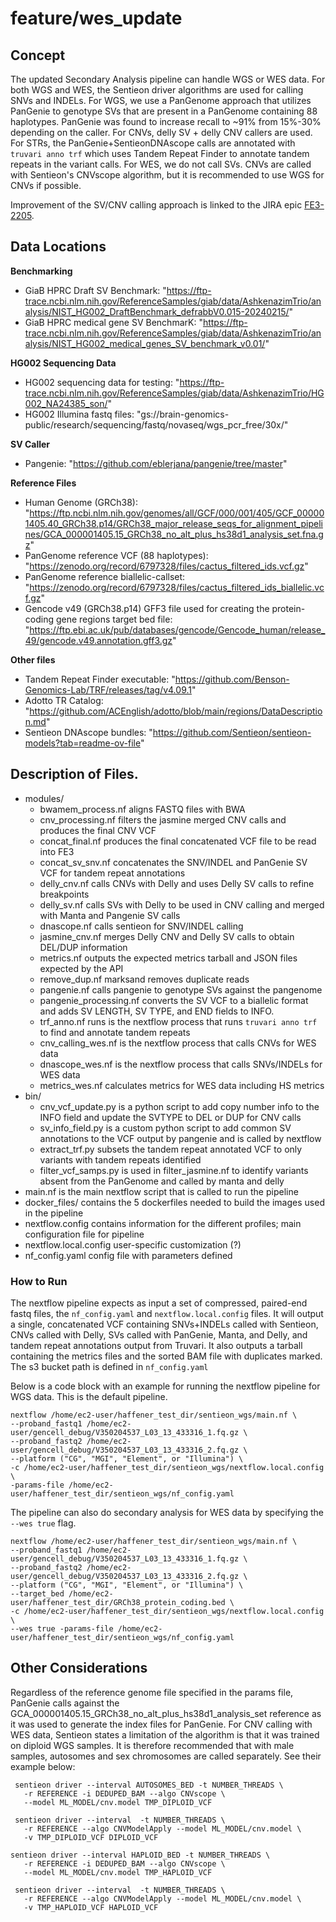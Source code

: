 # feature/wes_update

## Concept 
The updated Secondary Analysis pipeline can handle WGS or WES data. For both WGS and WES, the Sentieon driver algorithms are used for calling SNVs and INDELs. For WGS, we use a PanGenome approach that utilizes PanGenie to genotype SVs that are present in a PanGenome containing 88 haplotypes. PanGenie was found to increase recall to ~91% from 15%-30% depending on the caller. For CNVs, delly SV + delly CNV callers are used. For STRs, the PanGenie+SentieonDNAscope calls are annotated with `truvari anno trf` which uses Tandem Repeat Finder to annotate tandem repeats in the variant calls. For WES, we do not call SVs. CNVs are called with Sentieon's CNVscope algorithm, but it is recommended to use WGS for CNVs if possible. 

Improvement of the SV/CNV calling approach is linked to the JIRA epic [FE3-2205](https://spiralgenetics.atlassian.net/browse/FE3-2205). 

## Data Locations
**Benchmarking**
* GiaB HPRC Draft SV Benchmark: "https://ftp-trace.ncbi.nlm.nih.gov/ReferenceSamples/giab/data/AshkenazimTrio/analysis/NIST_HG002_DraftBenchmark_defrabbV0.015-20240215/" 
* GiaB HPRC medical gene SV BenchmarK: "https://ftp-trace.ncbi.nlm.nih.gov/ReferenceSamples/giab/data/AshkenazimTrio/analysis/NIST_HG002_medical_genes_SV_benchmark_v0.01/"  

**HG002 Sequencing Data** 
* HG002 sequencing data for testing: "https://ftp-trace.ncbi.nlm.nih.gov/ReferenceSamples/giab/data/AshkenazimTrio/HG002_NA24385_son/" 
* HG002 Illumina fastq files: "gs://brain-genomics-public/research/sequencing/fastq/novaseq/wgs_pcr_free/30x/"  

**SV Caller**
* Pangenie: "https://github.com/eblerjana/pangenie/tree/master"  

**Reference Files** 
* Human Genome (GRCh38): "https://ftp.ncbi.nlm.nih.gov/genomes/all/GCF/000/001/405/GCF_000001405.40_GRCh38.p14/GRCh38_major_release_seqs_for_alignment_pipelines/GCA_000001405.15_GRCh38_no_alt_plus_hs38d1_analysis_set.fna.gz"  
* PanGenome reference VCF (88 haplotypes): "https://zenodo.org/record/6797328/files/cactus_filtered_ids.vcf.gz"
* PanGenome reference biallelic-callset: "https://zenodo.org/record/6797328/files/cactus_filtered_ids_biallelic.vcf.gz"  
* Gencode v49 (GRCh38.p14) GFF3 file used for creating the protein-coding gene regions target bed file: "https://ftp.ebi.ac.uk/pub/databases/gencode/Gencode_human/release_49/gencode.v49.annotation.gff3.gz"  

**Other files**
* Tandem Repeat Finder executable: "https://github.com/Benson-Genomics-Lab/TRF/releases/tag/v4.09.1"  
* Adotto TR Catalog: "https://github.com/ACEnglish/adotto/blob/main/regions/DataDescription.md"  
* Sentieon DNAscope bundles: "https://github.com/Sentieon/sentieon-models?tab=readme-ov-file" 

## Description of Files. 
* modules/
    - bwamem_process.nf aligns FASTQ files with BWA 
    - cnv_processing.nf filters the jasmine merged CNV calls and produces the final CNV VCF 
    - concat_final.nf produces the final concatenated VCF file to be read into FE3 
    - concat_sv_snv.nf concatenates the SNV/INDEL and PanGenie SV VCF for tandem repeat annotations 
    - delly_cnv.nf calls CNVs with Delly and uses Delly SV calls to refine breakpoints 
    - delly_sv.nf calls SVs with Delly to be used in CNV calling and merged with Manta and Pangenie SV calls 
    - dnascope.nf calls sentieon for SNV/INDEL calling 
    - jasmine_cnv.nf merges Delly CNV and Delly SV calls to obtain DEL/DUP information 
    - metrics.nf outputs the expected metrics tarball and JSON files expected by the API 
    - remove_dup.nf marksand removes duplicate reads 
    - pangenie.nf calls pangenie to genotype SVs against the pangenome 
    - pangenie_processing.nf converts the SV VCF to a biallelic format and adds SV LENGTH, SV TYPE, and END fields to INFO. 
    - trf_anno.nf runs is the nextflow process that runs `truvari anno trf` to find and annotate tandem repeats 
    - cnv_calling_wes.nf is the nextflow process that calls CNVs for WES data  
    - dnascope_wes.nf is the nextflow process that calls SNVs/INDELs for WES data  
    - metrics_wes.nf calculates metrics for WES data including HS metrics  
* bin/ 
    - cnv_vcf_update.py is a python script to add copy number info to the INFO field and update the SVTYPE to DEL or DUP for CNV calls 
    - sv_info_field.py is a custom python script to add common SV annotations to the VCF output by pangenie and is called by nextflow 
    - extract_trf.py subsets the tandem repeat annotated VCF to only variants with tandem repeats identified  
    - filter_vcf_samps.py is used in filter_jasmine.nf to identify variants absent from the PanGenome and called by manta and delly  
* main.nf is the main nextflow script that is called to run the pipeline  
* docker_files/ contains the 5 dockerfiles needed to build the images used in the pipeline
* nextflow.config contains information for the different profiles; main configuration file for pipeline
* nextflow.local.config user-specific customization (?)
* nf_config.yaml config file with parameters defined 

### How to Run  
The nextflow pipeline expects as input a set of compressed, paired-end fastq files, the `nf_config.yaml` and `nextflow.local.config` files. It will output a single, concatenated VCF containing SNVs+INDELs called with Sentieon, CNVs called with Delly, SVs called with PanGenie, Manta, and Delly, and tandem repeat annotations output from Truvari. It also outputs a tarball containing the metrics files and the sorted BAM file with duplicates marked. The s3 bucket path is defined in `nf_config.yaml`

Below is a code block with an example for running the nextflow pipeline for WGS data. This is the default pipeline. 

```
nextflow /home/ec2-user/haffener_test_dir/sentieon_wgs/main.nf \
--proband_fastq1 /home/ec2-user/gencell_debug/V350204537_L03_13_433316_1.fq.gz \
--proband_fastq2 /home/ec2-user/gencell_debug/V350204537_L03_13_433316_2.fq.gz \
--platform ("CG", "MGI", "Element", or "Illumina") \
-c /home/ec2-user/haffener_test_dir/sentieon_wgs/nextflow.local.config \
-params-file /home/ec2-user/haffener_test_dir/sentieon_wgs/nf_config.yaml
```

The pipeline can also do secondary analysis for WES data by specifying the `--wes true` flag.  

```
nextflow /home/ec2-user/haffener_test_dir/sentieon_wgs/main.nf \
--proband_fastq1 /home/ec2-user/gencell_debug/V350204537_L03_13_433316_1.fq.gz \
--proband_fastq2 /home/ec2-user/gencell_debug/V350204537_L03_13_433316_2.fq.gz \
--platform ("CG", "MGI", "Element", or "Illumina") \
--target_bed /home/ec2-user/haffener_test_dir/GRCh38_protein_coding.bed \
-c /home/ec2-user/haffener_test_dir/sentieon_wgs/nextflow.local.config \
--wes true -params-file /home/ec2-user/haffener_test_dir/sentieon_wgs/nf_config.yaml
```

## Other Considerations
Regardless of the reference genome file specified in the params file, PanGenie calls against the GCA_000001405.15_GRCh38_no_alt_plus_hs38d1_analysis_set reference as it was used to generate the index files for PanGenie. 
For CNV calling with WES data, Sentieon states a limitation of the algorithm is that it was trained on diploid WGS samples. It is therefore recommended that with male samples, autosomes and sex chromosomes are called separately. See their example below:

```
 sentieon driver --interval AUTOSOMES_BED -t NUMBER_THREADS \
   -r REFERENCE -i DEDUPED_BAM --algo CNVscope \
   --model ML_MODEL/cnv.model TMP_DIPLOID_VCF

 sentieon driver --interval  -t NUMBER_THREADS \
   -r REFERENCE --algo CNVModelApply --model ML_MODEL/cnv.model \
   -v TMP_DIPLOID_VCF DIPLOID_VCF

sentieon driver --interval HAPLOID_BED -t NUMBER_THREADS \
   -r REFERENCE -i DEDUPED_BAM --algo CNVscope \
   --model ML_MODEL/cnv.model TMP_HAPLOID_VCF

 sentieon driver --interval  -t NUMBER_THREADS \
   -r REFERENCE --algo CNVModelApply --model ML_MODEL/cnv.model \
   -v TMP_HAPLOID_VCF HAPLOID_VCF
```